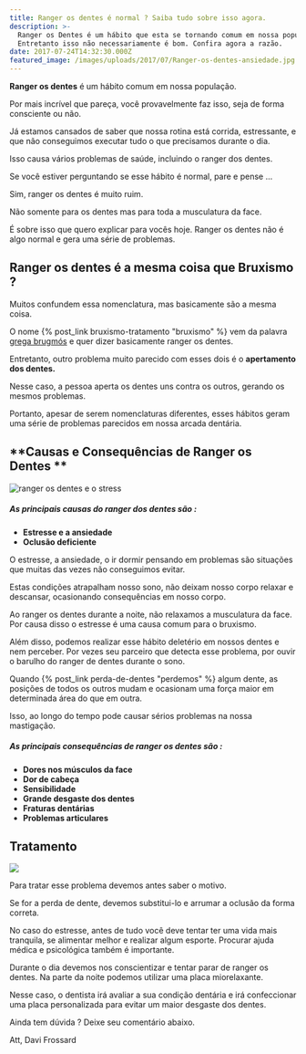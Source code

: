 ```yaml
---
title: Ranger os dentes é normal ? Saiba tudo sobre isso agora.
description: >-
  Ranger os Dentes é um hábito que esta se tornando comum em nossa população.
  Entretanto isso não necessariamente é bom. Confira agora a razão.
date: 2017-07-24T14:32:30.000Z
featured_image: /images/uploads/2017/07/Ranger-os-dentes-ansiedade.jpg
---
```


**Ranger os dentes** é um hábito comum em nossa população. 

Por mais incrível que pareça, você provavelmente faz isso, seja de forma consciente ou não. 

Já estamos cansados de saber que nossa rotina está corrida, estressante, e que não conseguimos executar tudo o que precisamos durante o dia. 

Isso causa vários problemas de saúde, incluindo o ranger dos dentes. 

Se você estiver perguntando se esse hábito é normal, pare e pense … 

Sim, ranger os dentes é muito ruim. 

Não somente para os dentes mas para toda a musculatura da face. 

É sobre isso que quero explicar para vocês hoje. Ranger os dentes não é algo normal e gera uma série de problemas.

**Ranger os dentes é a mesma coisa que Bruxismo ?**
---------------------------------------------------

Muitos confundem essa nomenclatura, mas basicamente são a mesma coisa. 

O nome {% post_link bruxismo-tratamento "bruxismo" %} vem da palavra [grega brugmós](https://pt.wikipedia.org/wiki/Bruxismo) e quer dizer basicamente ranger os dentes. 

Entretanto, outro problema muito parecido com esses dois é o **apertamento dos dentes.** 

Nesse caso, a pessoa aperta os dentes uns contra os outros, gerando os mesmos problemas. 

Portanto, apesar de serem nomenclaturas diferentes, esses hábitos geram uma série de problemas parecidos em nossa arcada dentária.

**Causas e Consequências de Ranger os Dentes **
-----------------------------------------------

![ranger os dentes e o stress](/images/uploads/2017/07/ranger-os-dentes.jpg)

##### As principais causas do ranger dos dentes são :

*   **Estresse e a ansiedade**
*   **Oclusão deficiente**

O estresse, a ansiedade, o ir dormir pensando em problemas são situações que muitas das vezes não conseguimos evitar. 

Estas condições atrapalham nosso sono, não deixam nosso corpo relaxar e descansar, ocasionando consequências em nosso corpo. 

Ao ranger os dentes durante a noite, não relaxamos a musculatura da face. Por causa disso o estresse é uma causa comum para o bruxismo. 

Além disso, podemos realizar esse hábito deletério em nossos dentes e nem perceber. Por vezes seu parceiro que detecta esse problema, por ouvir o barulho do ranger de dentes durante o sono. 

Quando {% post_link perda-de-dentes "perdemos" %} algum dente, as posições de todos os outros mudam e ocasionam uma força maior em determinada área do que em outra. 

Isso, ao longo do tempo pode causar sérios problemas na nossa mastigação.

##### As principais consequências de ranger os dentes são :

*   **Dores nos músculos da face**
*   **Dor de cabeça**
*   **Sensibilidade**
*   **Grande desgaste dos dentes**
*   **Fraturas dentárias**
*   **Problemas articulares**

**Tratamento**
--------------

![](/images/uploads/2017/07/ranger-os-dentes-tratamento.jpg) 

Para tratar esse problema devemos antes saber o motivo. 

Se for a perda de dente, devemos substitui-lo e arrumar a oclusão da forma correta. 

No caso do estresse, antes de tudo você deve tentar ter uma vida mais tranquila, se alimentar melhor e realizar algum esporte. Procurar ajuda médica e psicológica também é importante. 

Durante o dia devemos nos conscientizar e tentar parar de ranger os dentes. Na parte da noite podemos utilizar uma placa miorelaxante. 

Nesse caso, o dentista irá avaliar a sua condição dentária e irá confeccionar uma placa personalizada para evitar um maior desgaste dos dentes.

Ainda tem dúvida ? Deixe seu comentário abaixo.

Att, Davi Frossard
